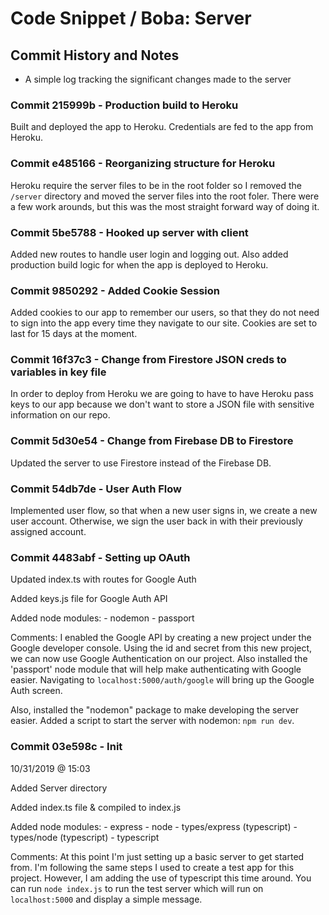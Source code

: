 # Code Snippet / Boba: Server


## Commit History and Notes
- A simple log tracking the significant changes made to the server

 
### Commit 215999b - Production build to Heroku
Built and deployed the app to Heroku. Credentials are fed to the app from Heroku. 


### Commit e485166 - Reorganizing structure for Heroku
Heroku require the server files to be in the root folder so I removed the `/server` directory and moved the server files into the root foler. There were a few work arounds, but this was the most straight forward way of doing it. 

### Commit 5be5788 - Hooked up server with client
Added new routes to handle user login and logging out. Also added production build logic for when the app is deployed to Heroku.


### Commit 9850292 - Added Cookie Session

Added cookies to our app to remember our users, so that they do not need to sign into the app every time they navigate to our site. Cookies are set to last for 15 days at the moment.

### Commit 16f37c3 - Change from Firestore JSON creds to variables in key file

In order to deploy from Heroku we are going to have to have Heroku pass keys to our app because we don't want to store a JSON file with sensitive information on our repo. 

### Commit 5d30e54 - Change from Firebase DB to Firestore

Updated the server to use Firestore instead of the Firebase DB. 

### Commit 54db7de - User Auth Flow

Implemented user flow, so that when a new user signs in, we create a new user account. Otherwise, we sign the user back in with their previously assigned account. 

### Commit 4483abf - Setting up OAuth
Updated index.ts with routes for Google Auth

Added keys.js file for Google Auth API

Added node modules:
    - nodemon
    - passport

Comments:
I enabled the Google API by creating a new project under the Google developer console. Using the id and secret from this new project, we can now use Google Authentication on our project. Also installed the 'passport' node module that will help make authenticating with Google easier. Navigating to `localhost:5000/auth/google` will bring up the Google Auth screen.

Also, installed the "nodemon" package to make developing the server easier. Added a script to start the server with nodemon: `npm run dev`.


### Commit 03e598c - Init
10/31/2019 @ 15:03

Added Server directory

Added index.ts file & compiled to index.js

Added node modules:
    - express
    - node
    - types/express (typescript)
    - types/node (typescript)
    - typescript

Comments:
At this point I'm just setting up a basic server to get started from. I'm following the same steps I used to create a test app for this project. However, I am adding the use of typescript this time around. You can run `node index.js` to run the test server which will run on `localhost:5000` and display a simple message. 
